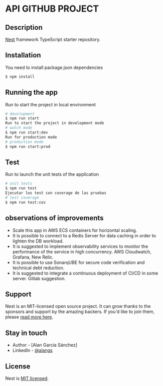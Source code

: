 # API GITHUB PROJECT

## Description

[Nest](https://github.com/nestjs/nest) framework TypeScript starter repository.

## Installation
You need to install package.json dependencies
```bash
$ npm install
```


## Running the app
Run to start the project in local environment 
```bash
# development
$ npm run start
Run to start the project in development mode
# watch mode
$ npm run start:dev
Run for production mode
# production mode
$ npm run start:prod
```

## Test
Run to launch the unit tests of the application
```bash
# unit tests
$ npm run test
Ejecutar los test con coverage de las pruebas 
# test coverage
$ npm run test:cov
```


## observations of improvements
 - Scale this app in AWS ECS containers for horizontal scaling.
 - It is possible to connect to a Redis Server for data caching in order to lighten the DB workload.
 - It is suggested to implement observability services to monitor the performance of the service in high concurrency. AWS Cloudwatch,   Grafana, New Relic.
 - It is possible to use SonarqUBE for secure code verification and technical debt reduction.
 - It is suggested to integrate a continuous deployment of CI/CD in some server. Gitlab suggestion.

## Support

Nest is an MIT-licensed open source project. It can grow thanks to the sponsors and support by the amazing backers. If you'd like to join them, please [read more here](https://docs.nestjs.com/support).

## Stay in touch

- Author - [Alan Garcia Sánchez]
- LinkedIn - [@alangs](https://www.linkedin.com/in/alangs/)

## License

Nest is [MIT licensed](LICENSE).
